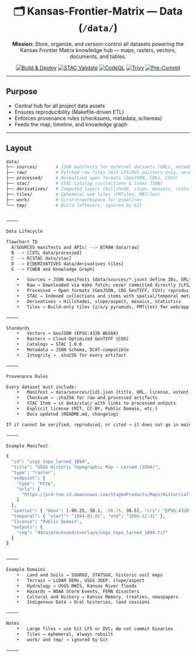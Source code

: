 <div align="center">

# 🗂️ Kansas-Frontier-Matrix — Data (`/data/`)

**Mission:** Store, organize, and version-control all datasets powering the  
Kansas Frontier Matrix knowledge hub — maps, rasters, vectors, documents, and tables.

[![Build & Deploy](https://github.com/bartytime4life/Kansas-Frontier-Matrix/actions/workflows/site.yml/badge.svg)](../.github/workflows/site.yml)
[![STAC Validate](https://github.com/bartytime4life/Kansas-Frontier-Matrix/actions/workflows/stac-validate.yml/badge.svg)](../.github/workflows/stac-validate.yml)
[![CodeQL](https://github.com/bartytime4life/Kansas-Frontier-Matrix/actions/workflows/codeql.yml/badge.svg)](../.github/workflows/codeql.yml)
[![Trivy](https://github.com/bartytime4life/Kansas-Frontier-Matrix/actions/workflows/trivy.yml/badge.svg)](../.github/workflows/trivy.yml)
[![Pre-Commit](https://github.com/bartytime4life/Kansas-Frontier-Matrix/actions/workflows/pre-commit.yml/badge.svg)](../.github/workflows/pre-commit.yml)

</div>

---

## Purpose

- Central hub for all project data assets  
- Ensures reproducibility (Makefile-driven ETL)  
- Enforces provenance rules (checksums, metadata, schemas)  
- Feeds the map, timeline, and knowledge graph

---

## Layout

```bash
data/
├── sources/       # JSON manifests for external datasets (URLs, metadata, licenses)
├── raw/           # Fetched raw files (Git LFS/DVC pointers only, never pushed)
├── processed/     # Normalized open formats (GeoJSON, COGs, CSVs)
├── stac/          # STAC catalog (collections & items JSON)
├── derivatives/   # Computed layers (hillshade, slope, mosaics, stats)
├── tiles/         # Ephemeral web tiles (PMTiles, MBTiles)
├── work/          # Scratch/workspace for pipelines
└── tmp/           # Build leftovers, ignored by Git


⸻

Data Lifecycle

flowchart TD
  A[SOURCES manifests and APIs] --> B[RAW data/raw]
  B --> C[ETL data/processed]
  C --> D[STAC data/stac]
  D --> E[DERIVATIVES data/derivatives tiles]
  E --> F[WEB and Knowledge Graph]

	•	Sources → JSON manifests (data/sources/*.json) define IDs, URLs, metadata
	•	Raw → Downloaded via make fetch; never committed directly (LFS/DVC pointers only)
	•	Processed → Open formats (GeoJSON, COG GeoTIFF, CSV); reproducible via ETL scripts
	•	STAC → Indexed collections and items with spatial/temporal metadata
	•	Derivatives → Hillshades, slope/aspect, mosaics, statistics
	•	Tiles → Build-only tiles (z/x/y pyramids, PMTiles) for web/app previews

⸻

Standards
	•	Vectors → GeoJSON (EPSG:4326 WGS84)
	•	Rasters → Cloud-Optimized GeoTIFF (COG)
	•	Catalogs → STAC 1.0.0
	•	Metadata → JSON Schema, DCAT-compatible
	•	Integrity → .sha256 for every artifact

⸻

Provenance Rules

Every dataset must include:
	•	Manifest → data/sources/{id}.json (title, URL, license, extent, temporal)
	•	Checksum → .sha256 for raw and processed artifacts
	•	STAC Item → in data/stac/ with links to processed outputs
	•	Explicit license (MIT, CC-BY, Public Domain, etc.)
	•	Docs updated (README.md, changelog)

If it cannot be verified, reproduced, or cited → it does not go in main/.

⸻

Example Manifest

{
  "id": "usgs_topo_larned_1894",
  "title": "USGS Historic Topographic Map — Larned (1894)",
  "type": "raster",
  "endpoint": {
    "type": "http",
    "urls": [
      "https://prd-tnm.s3.amazonaws.com/StagedProducts/Maps/HistoricalTopo/KS/Larned_1894.tif"
    ]
  },
  "spatial": { "bbox": [-99.25, 38.1, -98.75, 38.5], "crs": "EPSG:4326" },
  "temporal": { "start": "1894-01-01", "end": "1894-12-31" },
  "license": "Public Domain",
  "outputs": {
    "cog": "data/processed/overlays/usgs_topo_larned_1894.tif"
  }
}


⸻

Example Domains
	•	Land and Soils → SSURGO, STATSGO, historic soil maps
	•	Terrain → LiDAR DEMs, USGS 3DEP, slope/aspect
	•	Hydrology → USGS NWIS, Kansas River floods
	•	Hazards → NOAA Storm Events, FEMA disasters
	•	Cultural and History → Kansas Memory, treaties, newspapers
	•	Indigenous Data → Oral histories, land cessions

⸻

Notes
	•	Large files → use Git LFS or DVC; do not commit binaries
	•	Tiles → ephemeral, always rebuilt
	•	work/ and tmp/ → ignored by Git

⸻


